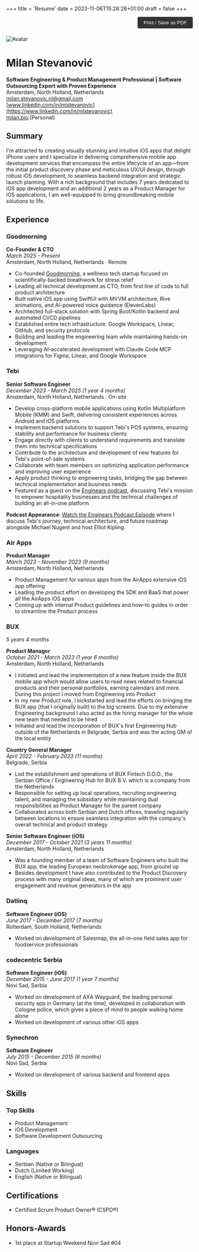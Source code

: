 +++
title = 'Resume'
date = 2023-11-06T15:28:28+01:00
draft = false
+++

<div style="text-align: right; margin-bottom: 20px;">
  <button onclick="window.print()" style="padding: 8px 16px; background-color: #333; color: white; border: none; border-radius: 4px; cursor: pointer;">Print / Save as PDF</button>
</div>

![Avatar](/img/avatar.png)

# Milan Stevanović

**Software Engineering & Product Management Professional | Software Outsourcing Expert with Proven Experience**  
Amsterdam, North Holland, Netherlands  
[milan.stevanovic.nl@gmail.com](mailto:milan.stevanovic.nl@gmail.com)  
[www.linkedin.com/in/mlstevanovic](https://www.linkedin.com/in/mlstevanovic)  
[milan.bio](https://milan.bio) (Personal)

## Summary

I'm attracted to creating visually stunning and intuitive iOS apps that delight iPhone users and I specialize in delivering comprehensive mobile app development services that encompass the entire lifecycle of an app—from the initial product discovery phase and meticulous UX/UI design, through robust iOS development, to seamless backend integration and strategic launch planning. With a rich background that includes 7 years dedicated to iOS app development and an additional 2 years as a Product Manager for iOS applications, I am well-equipped to bring groundbreaking mobile solutions to life.

## Experience

### Goodmorning
**Co-Founder & CTO**  
*March 2025 - Present*  
Amsterdam, North Holland, Netherlands · Remote

- Co-founded [Goodmorning](https://www.goodmorning.me/), a wellness tech startup focused on scientifically-backed breathwork for stress relief
- Leading all technical development as CTO, from first line of code to full product architecture
- Built native iOS app using SwiftUI with MVVM architecture, Rive animations, and AI-powered voice guidance (ElevenLabs)
- Architected full-stack solution with Spring Boot/Kotlin backend and automated CI/CD pipelines
- Established entire tech infrastructure: Google Workspace, Linear, GitHub, and security protocols
- Building and leading the engineering team while maintaining hands-on development
- Leveraging AI-accelerated development with Claude Code MCP integrations for Figma, Linear, and Google Workspace

### Tebi
**Senior Software Engineer**  
*December 2023 - March 2025 (1 year 4 months)*  
Amsterdam, North Holland, Netherlands · On-site

- Develop cross-platform mobile applications using Kotlin Multiplatform Mobile (KMM) and Swift, delivering consistent experiences across Android and iOS platforms
- Implement backend solutions to support Tebi's POS systems, ensuring stability and performance for business clients
- Engage directly with clients to understand requirements and translate them into technical specifications
- Contribute to the architecture and development of new features for Tebi's point-of-sale systems
- Collaborate with team members on optimizing application performance and improving user experience
- Apply product thinking to engineering tasks, bridging the gap between technical implementation and business needs
- Featured as a guest on the [Enginears podcast](https://www.linkedin.com/feed/update/urn:li:activity:7333477231282851840/), discussing Tebi's mission to empower hospitality businesses and the technical challenges of building an all-in-one platform

**Podcast Appearance**: [Watch the Enginears Podcast Episode](https://www.youtube.com/watch?v=06_6iRwOeNk) where I discuss Tebi's journey, technical architecture, and future roadmap alongside Michael Nugent and host Elliot Kipling.

### Air Apps
**Product Manager**  
*March 2023 - November 2023 (9 months)*  
Amsterdam, North Holland, Netherlands

- Product Management for various apps from the AirApps extensive iOS app offering
- Leading the product effort on developing the SDK and BaaS that power all the AirApps iOS apps
- Coming up with internal Product guidelines and how-to guides in order to streamline the Product process

### BUX
*5 years 4 months*

**Product Manager**  
*October 2021 - March 2023 (1 year 6 months)*  
Amsterdam, North Holland, Netherlands

- I initiated and lead the implementation of a new feature inside the BUX mobile app which would allow users to read news related to financial products and their personal portfolios, earning calendars and more. During this project I moved from Engineering into Product
- In my new Product role, I kickstarted and lead the efforts on bringing the BUX app (that I originally built) to the big screens. Due to my extensive Engineering background I also acted as the hiring manager for the whole new team that needed to be hired
- Initiated and lead the incorporation of BUX's first Engineering Hub outside of the Netherlands in Belgrade, Serbia and was the acting GM of the local entity

**Country General Manager**  
*April 2022 - February 2023 (11 months)*  
Belgrade, Serbia

- Led the establishment and operations of BUX Fintech D.O.O., the Serbian Office / Engineering Hub for BUX B.V. which is a company from the Netherlands
- Responsible for setting up local operations, recruiting engineering talent, and managing the subsidiary while maintaining dual responsibilities as Product Manager for the parent company
- Collaborated across both Serbian and Dutch offices, traveling regularly between locations to ensure seamless integration with the company's overall technical and product strategy

**Senior Software Engineer (iOS)**  
*December 2017 - October 2021 (3 years 11 months)*  
Amsterdam, North Holland, Netherlands

- Was a founding member of a team of Software Engineers who built the BUX app, the leading European neobrokerage app, from ground up
- Besides development I have also contributed to the Product Discovery process with many original ideas, many of which are prominent user engagement and revenue generators in the app

### Datlinq
**Software Engineer (iOS)**  
*June 2017 - December 2017 (7 months)*  
Rotterdam, South Holland, Netherlands

- Worked on development of Salesmap, the all-in-one field sales app for foodservice professionals

### codecentric Serbia
**Software Engineer (iOS)**  
*December 2015 - June 2017 (1 year 7 months)*  
Novi Sad, Serbia

- Worked on development of AXA Wayguard, the leading personal security app in Germany (at the time), developed in collaboration with Cologne police, which gives a piece of mind to people walking home alone
- Worked on development of various other iOS apps

### Synechron
**Software Engineer**  
*July 2015 - December 2015 (6 months)*  
Novi Sad, Serbia

- Worked on development of various backend and frontend apps

## Skills

### Top Skills
- Product Management
- iOS Development
- Software Development Outsourcing

### Languages
- Serbian (Native or Bilingual)
- Dutch (Limited Working)
- English (Native or Bilingual)

## Certifications
- Certified Scrum Product Owner® (CSPO®)

## Honors-Awards
- 1st place at Startup Weekend Novi Sad #04